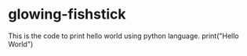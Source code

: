 # glowing-fishstick
This is the code to print hello world using python language. 
print("Hello World")
